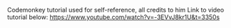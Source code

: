 Codemonkey tutorial used for self-reference, all credits to him
Link to video tutorial below:
https://www.youtube.com/watch?v=-3EVvJ8kr1U&t=3350s
